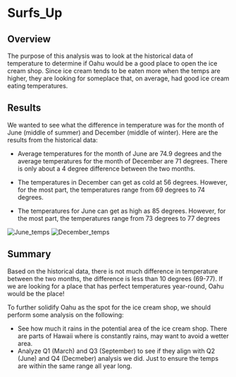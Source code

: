 # Surfs_Up

## Overview

The purpose of this analysis was to look at the historical data of temperature to determine if Oahu would be a good place to open the ice cream shop. Since ice cream tends to be eaten more when the temps are higher, they are looking for someplace that, on average, had good ice cream eating temperatures.

## Results
We wanted to see what the difference in temperature was for the month of June (middle of summer) and December (middle of winter). Here are the results from the historical data:

- Average temperatures for the month of June are 74.9 degrees and the average temperatures for the month of December are 71 degrees. There is only about a 4 degree difference between the two months.

- The temperatures in December can get as cold at 56 degrees. However, for the most part, the temperatures range from 69 degrees to 74 degrees.

- The temperatures for June can get as high as 85 degrees. However, for the most part, the temperatures range from 73 degrees to 77 degrees

![June_temps](https://user-images.githubusercontent.com/111028230/212238582-ac63cb42-a8f0-4e6f-b83d-4d381298a4cc.PNG)     ![December_temps](https://user-images.githubusercontent.com/111028230/212238598-168d2f40-7d64-4af5-b040-2e9f8bad6284.PNG)

## Summary

Based on the historical data, there is not much difference in temperature between the two months, the difference is less than 10 degrees (69-77). If we are looking for a place that has perfect temperatures year-round, Oahu would be the place!

To further solidify Oahu as the spot for the ice cream shop, we should perform some analysis on the following:
- See how much it rains in the potential area of the ice cream shop. There are parts of Hawaii where is constantly rains, may want to avoid a wetter area.
- Analyze Q1 (March) and Q3 (September) to see if they align with Q2 (June) and Q4 (Decmeber) analysis we did. Just to ensure the temps are within the same range all year long. 

